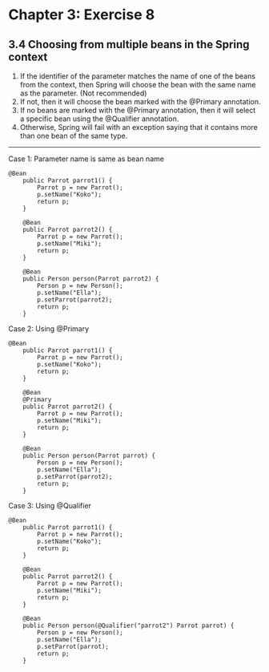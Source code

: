 # Chapter 3: Exercise 8

## 3.4 Choosing from multiple beans in the Spring context

1. If the identifier of the parameter matches the name of one of the beans from the context, then Spring will choose
the bean with the same name as the parameter. (Not recommended)
2. If not, then it will choose the bean marked with the @Primary annotation.
3. If no beans are marked with the @Primary annotation, then it will select a specific bean using the @Qualifier
annotation.
4. Otherwise, Spring will fail with an exception saying that it contains more than one bean of the same type.

---

Case 1: Parameter name is same as bean name
```
@Bean
    public Parrot parrot1() {
        Parrot p = new Parrot();
        p.setName("Koko");
        return p;
    }

    @Bean
    public Parrot parrot2() {
        Parrot p = new Parrot();
        p.setName("Miki");
        return p;
    }

    @Bean
    public Person person(Parrot parrot2) {
        Person p = new Person();
        p.setName("Ella");
        p.setParrot(parrot2);
        return p;
    }
```

Case 2: Using @Primary
```
@Bean
    public Parrot parrot1() {
        Parrot p = new Parrot();
        p.setName("Koko");
        return p;
    }

    @Bean
    @Primary
    public Parrot parrot2() {
        Parrot p = new Parrot();
        p.setName("Miki");
        return p;
    }

    @Bean
    public Person person(Parrot parrot) {
        Person p = new Person();
        p.setName("Ella");
        p.setParrot(parrot2);
        return p;
    }
```

Case 3: Using @Qualifier
```
@Bean
    public Parrot parrot1() {
        Parrot p = new Parrot();
        p.setName("Koko");
        return p;
    }

    @Bean
    public Parrot parrot2() {
        Parrot p = new Parrot();
        p.setName("Miki");
        return p;
    }

    @Bean
    public Person person(@Qualifier("parrot2") Parrot parrot) {
        Person p = new Person();
        p.setName("Ella");
        p.setParrot(parrot);
        return p;
    }
```